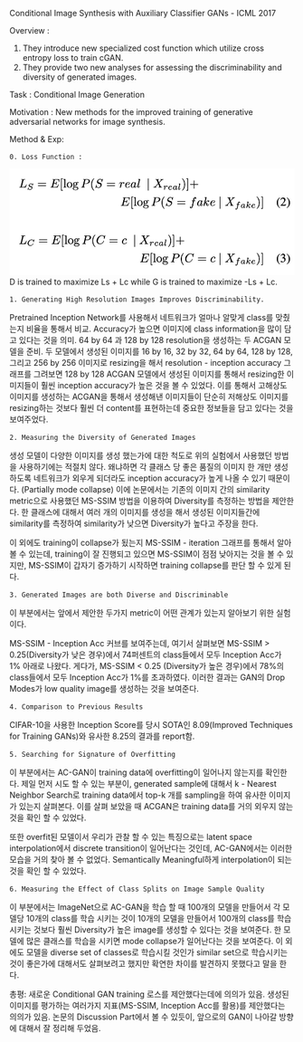 Conditional Image Synthesis with Auxiliary Classifier GANs - ICML 2017


Overview : 

1. They introduce new specialized cost function which utilize cross entropy loss to train cGAN.
2. They provide two new analyses for assessing the discriminability and diversity of generated images.

Task : Conditional Image Generation


Motivation : New methods for the improved training of generative adversarial networks for image synthesis.

Method & Exp: 

	0. Loss Function :
<img src="/Archive/2021/08/image/jinoh_210826.png">
	D is trained to maximize Ls + Lc while G is trained to maximize -Ls + Lc.

	1. Generating High Resolution Images Improves Discriminability.

Pretrained Inception Network를 사용해서 네트워크가 얼마나 알맞게 class를 맞췄는지 비율을 통해서 비교.
Accuracy가 높으면 이미지에 class information을 많이 담고 있다는 것을 의미.
64 by 64 과 128 by 128 resolution을 생성하는 두 ACGAN 모델을 준비.
두 모델에서 생성된 이미지를 16 by 16, 32 by 32, 64 by 64, 128 by 128, 그리고 256 by 256 이미지로 resizing을 해서 resolution - inception accuracy 그래프를 그려보면 128 by 128 ACGAN 모델에서 생성된 이미지를 통해서 resizing한 이미지들이 훨씬 inception accuracy가 높은 것을 볼 수 있었다. 이를 통해서 고해상도 이미지를 생성하는 ACGAN을 통해서 생성해낸 이미지들이 단순히 저해상도 이미지를 resizing하는 것보다 훨씬 더 content를 표현하는데 중요한 정보들을 담고 있다는 것을 보여주었다. 

	2. Measuring the Diversity of Generated Images

생성 모델이 다양한 이미지를 생성 했는가에 대한 척도로 위의 실험에서 사용했던 방법을 사용하기에는 적절치 않다. 왜냐하면 각 클래스 당 좋은 품질의 이미지 한 개만 생성하도록 네트워크가 외우게 되더라도 inception accuracy가 높게 나올 수 있기 때문이다. (Partially mode collapse) 이에 논문에서는 기존의 이미지 간의 similarity metric으로 사용했던 MS-SSIM 방법을 이용하여 Diversity를 측정하는 방법을 제안한다. 한 클래스에 대해서 여러 개의 이미지를 생성을 해서 생성된 이미지들간에 similarity를 측정하여 similarity가 낮으면 Diversity가 높다고 주장을 한다. 

이 외에도 training이 collapse가 됬는지 MS-SSIM - iteration 그래프를 통해서 알아볼 수 있는데, training이 잘 진행되고 있으면 MS-SSIM이 점점 낮아지는 것을 볼 수 있지만, MS-SSIM이 갑자기 증가하기 시작하면 training collapse를 판단 할 수 있게 된다.

	3. Generated Images are both Diverse and Discriminable

이 부분에서는 앞에서 제안한 두가지 metric이 어떤 관계가 있는지 알아보기 위한 실험이다.

MS-SSIM - Inception Acc 커브를 보여주는데, 여기서 살펴보면 MS-SSIM > 0.25(Diversity가 낮은 경우)에서 74퍼센트의 class들에서 모두 Inception Acc가 1% 아래로 나왔다. 게다가, MS-SSIM < 0.25 (Diversity가 높은 경우)에서 78%의 class들에서 모두 Inception Acc가 1%를 초과하였다.  이러한 결과는 GAN의 Drop Modes가 low quality image를 생성하는 것을 보여준다. 

	4. Comparison to Previous Results

CIFAR-10을 사용한 Inception Score를 당시 SOTA인 8.09(Improved Techniques for Training GANs)와 유사한 8.25의 결과를 report함.

	5. Searching for Signature of Overfitting

이 부분에서는 AC-GAN이 training data에 overfitting이 일어나지 않는지를 확인한다.
제일 먼저 시도 할 수 있는 부분이, generated sample에 대해서 k - Nearest Neighbor Search로 training data에서 top-k 개를 sampling을 하여 유사한 이미지가 있는지 살펴본다. 이를 살펴 보았을 때 ACGAN은 training data를 거의 외우지 않는 것을 확인 할 수 있었다.

또한 overfit된 모델이서 우리가 관찰 할 수 있는 특징으로는 latent space interpolation에서 discrete transition이 일어난다는 것인데, AC-GAN에서는 이러한 모습을 거의 찾아 볼 수 없었다. Semantically Meaningful하게 interpolation이 되는 것을 확인 할 수 있었다.

	6. Measuring the Effect of Class Splits on Image Sample Quality

이 부분에서는 ImageNet으로 AC-GAN을 학습 할 때 100개의 모델을 만들어서 각 모델당 10개의 class를 학습 시키는 것이 10개의 모델을 만들어서 100개의 class를 학습시키는 것보다 훨씬 Diversity가 높은 image를 생성할 수 있다는 것을 보여준다. 한 모델에 많은 클래스를 학습을 시키면 mode collapse가 일어난다는 것을 보여준다. 이 외에도 모델을 diverse set of classes로 학습시킬 것인가 similar set으로 학습시키는 것이 좋은가에 대해서도 살펴보려고 했지만 확연한 차이를 발견하지 못했다고 말을 한다.

총평:
     새로운 Conditional GAN training 로스를 제안했다는데에 의의가 있음.
     생성된 이미지를 평가하는 여러가지 지표(MS-SSIM, Inception Acc를 활용)를 제안했다는 의의가 있음.
     논문의 Discussion Part에서 볼 수 있듯이, 앞으로의 GAN이 나아갈 방향에 대해서 잘 정리해 두었음. 
	
